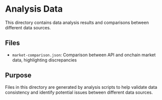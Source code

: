 # Analysis Data

This directory contains data analysis results and comparisons between different data sources.

## Files

- `market-comparison.json`: Comparison between API and onchain market data, highlighting discrepancies

## Purpose

Files in this directory are generated by analysis scripts to help validate data consistency and identify potential issues between different data sources.
